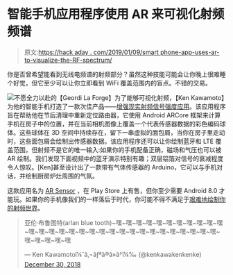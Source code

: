 # 智能手机应用程序使用 AR 来可视化射频频谱

> 原文:[https://hack aday . com/2019/01/09/smart phone-app-uses-ar-to-visualize-the-RF-spectrum/](https://hackaday.com/2019/01/09/smartphone-app-uses-ar-to-visualize-the-rf-spectrum/)

你是否曾希望能看到无线电频谱的射频部分？虽然这种技能可能会让你晚上很难睡个好觉，但它至少可以让你立即看到 WiFi 覆盖范围内的盲点。不错的交易。

![](../Images/9ad880b257690935edca0470489390a6.png)不愿全力以赴的【Geordi La Forge】为了能够可视化射频，【Ken Kawamoto】为他的智能手机打造了一款次佳产品——[增强现实射频信号强度应用](https://kenkawakenkenke-en.hatenablog.com/entry/2019/01/06/231619)。该应用程序旨在帮助他在节后清理中重新定位路由器，它使用 Android ARCore 框架来计算手机在房子中的位置，并在当前相机图像上覆盖一个代表传感器数据的彩色编码球体。这些球体在 3D 空间中持续存在，留下一串虚拟的面包屑，当你在房子里走动时，这些面包屑会绘制出传感器数据。该应用程序还可以让你绘制蓝牙和 LTE 覆盖范围，但射频不是它的唯一输入:如果你的手机配备正确，磁场和气压也可以被 AR 绘制。我们发现下面视频中的蓝牙演示特别有趣；双层铝箔对信号的衰减程度令人惊叹。[Ken]甚至设计出了一款带有气体传感器的 Arduino，它可以与手机对话，并绘制厨房炉灶周围的气氛。

这款应用名为 [AR Sensor](https://play.google.com/store/apps/details?id=com.ken.arsensor) ，在 Play Store 上有售，但你至少需要 Android 8.0 才能玩。如果你的手机像我们的一样落后于时代，你可能不得不满足于[艰难地绘制你的射频世界](https://hackaday.com/2018/06/20/desktop-radio-telescope-images-the-wifi-universe/)。

> 亚伦·布鲁图特(arlan blue tooth)~嘿~嘿~嘿~嘿~嘿~嘿~嘿~嘿~嘿~嘿~嘿~嘿~嘿~嘿~嘿~嘿~嘿~嘿~嘿~嘿~嘿~嘿~嘿~嘿~嘿~嘿~嘿~嘿~嘿~嘿~嘿~嘿~嘿~嘿~嘿
> 
> — Ken Kawamotoï¼ˆã‚¬ãƒªã®ã»ã†ï¼‰ (@kenkawakenkenke) [December 30, 2018](https://twitter.com/kenkawakenkenke/status/1079385558751690753?ref_src=twsrc%5Etfw)